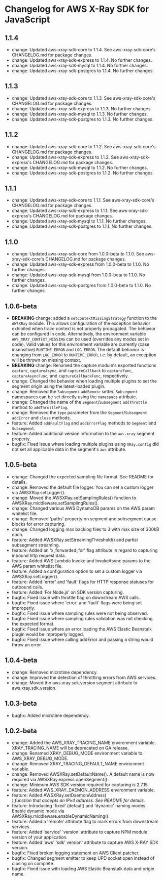 # Changelog for AWS X-Ray SDK for JavaScript
<!--LATEST=1.1.4-->
<!--ENTRYINSERT-->

## 1.1.4

* change: Updated aws-xray-sdk-core to 1.1.4. See aws-xray-sdk-core's CHANGELOG.md for package changes.
* change: Updated aws-xray-sdk-express to 1.1.4. No further changes.
* change: Updated aws-xray-sdk-mysql to 1.1.4. No further changes.
* change: Updated aws-xray-sdk-postgres to 1.1.4. No further changes.

## 1.1.3
* change: Updated aws-xray-sdk-core to 1.1.3. See aws-xray-sdk-core's CHANGELOG.md for package changes.
* change: Updated aws-xray-sdk-express to 1.1.3. No further changes.
* change: Updated aws-xray-sdk-mysql to 1.1.3. No further changes.
* change: Updated aws-xray-sdk-postgres to 1.1.3. No further changes.

## 1.1.2
* change: Updated aws-xray-sdk-core to 1.1.2. See aws-xray-sdk-core's CHANGELOG.md for package changes.
* change: Updated aws-xray-sdk-express to 1.1.2. See aws-xray-sdk-express's CHANGELOG.md for package changes.
* change: Updated aws-xray-sdk-mysql to 1.1.2. No further changes.
* change: Updated aws-xray-sdk-postgres to 1.1.2. No further changes.

## 1.1.1
* change: Updated aws-xray-sdk-core to 1.1.1. See aws-xray-sdk-core's CHANGELOG.md for package changes.
* change: Updated aws-xray-sdk-express to 1.1.1. See aws-xray-sdk-express's CHANGELOG.md for package changes.
* change: Updated aws-xray-sdk-mysql to 1.1.1. No further changes.
* change: Updated aws-xray-sdk-postgres to 1.1.1. No further changes.

## 1.1.0
* change: Updated aws-xray-sdk-core from 1.0.0-beta to 1.1.0. See aws-xray-sdk-core's CHANGELOG.md for package changes.
* change: Updated aws-xray-sdk-express from 1.0.0-beta to 1.1.0. No further changes.
* change: Updated aws-xray-sdk-mysql from 1.0.0-beta to 1.1.0. No further changes.
* change: Updated aws-xray-sdk-postgres from 1.0.0-beta to 1.1.0. No further changes.

## 1.0.6-beta
* **BREAKING** change: added a `setContextMissingStrategy` function to the `AWSXRay` module. This allows configuration of the exception behavior exhibited when trace context is not properly propagated. The behavior can be configured in code. Alternatively, the environment variable `AWS_XRAY_CONTEXT_MISSING` can be used (overrides any modes set in code). Valid values for this environment variable are currently (case insensitive) `RUNTIME_ERROR` and `LOG_ERROR`. The default behavior is changing from `LOG_ERROR` to `RUNTIME_ERROR`, i.e. by default, an exception will be thrown on missing context.
* **BREAKING** change: Renamed the capture module's exported functions `capture`, `captureAsync`, and `captureCallback` to `captureFunc`, `captureAsyncFunc`, and `captureCallbackFunc`, respectively.
* change: Changed the behavior when loading multiple plugins to set the segment origin using the latest-loaded plugin.
* change: Removed the `Subsegment` `addRemote` setter. `Subsegment` namespaces can be set directly using the `namespace` attribute.
* change: Changed the name of the `Segment`/`Subsegment` `addThrottle` method to `addThrottleFlag`.
* change: Removed the `type` parameter from the `Segment`/`Subsegment` `addError` and `close` methods.
* feature: Added `addFaultFlag` and `addErrorFlag` methods to `Segment` and `Subsegment`.
* feature: Added additional version information to the `aws.xray` segment property.
* bugfix: Fixed issue where loading multiple plugins using `XRay.config` did not set all applicable data in the segment's `aws` attribute.

## 1.0.5-beta
* change: Changed the expected sampling file format. See README for details.
* change: Removed the default file logger. You can set a custom logger via AWSXRay.setLogger().
* change: Moved the AWSXRay.setSamplingRules() function to AWSXRay.middleware.setSamplingRules().
* change: Changed various AWS DynamoDB params on the AWS param whitelist file.
* change: Removed 'paths' property on segment and subsegment cause blocks for error capturing.
* change: Changed logging max backlog files to 3 with max size of 300kB each.
* feature: Added AWSXRay.setStreamingThreshold(<number>) and partial subsegment streaming.
* feature: Added an 'x_forwarded_for' flag attribute in regard to capturing inbound http request data.
* feature: Added AWS Lambda Invoke and InvokeAsync params to the AWS param whitelist file.
* feature: Added a configuration option to set a custom logger via AWSXRay.setLogger().
* feature: Added 'error' and 'fault' flags for HTTP response statuses for outbound calls.
* feature: Added 'For Node.js' on SDK version capturing.
* bugfix: Fixed issue with throttle flag on downstream AWS calls.
* bugfix: Fixed issue where 'error' and 'fault' flags were being set improperly.
* bugfix: Fixed issue where sampling rules were not being observed.
* bugfix: Fixed issue where sampling rules validation was not checking the expected format.
* bugfix: Fixed issue where an error loading the AWS Elastic Beanstalk plugin would be improperly logged.
* bugfix: Fixed issue where calling addError and passing a string would throw an error.

## 1.0.4-beta
* change: Removed microtime dependency.
* change: Improved the detection of throttling errors from AWS services.
* change: Moved the aws.xray.sdk.version segment attribute to aws.xray.sdk_version.

## 1.0.3-beta
* bugfix: Added microtime dependency.

## 1.0.2-beta
* change: Added the AWS_XRAY_TRACING_NAME environment variable. XRAY_TRACING_NAME will be deprecated on GA release.
* change: Renamed XRAY_DEBUG_MODE environment variable to AWS_XRAY_DEBUG_MODE.
* change: Removed XRAY_TRACING_DEFAULT_NAME environment variable.
* change: Removed AWSXRay.setDefaultName(). A default name is now required via AWSXRay.express.openSegment(<defaultName>).
* change: Minimum AWS SDK version required for capturing is 2.7.15.
* feature: Added AWS_XRAY_DAEMON_ADDRESS environment variable.
* feature: Added AWSXRay.setDaemonAddress(<address>) function that accepts an IPv4 address. See README for details.
* feature: Introducing 'fixed' (default) and 'dynamic' naming modes. Enable dynamic mode via AWSXRay.middleware.enableDynamicNaming(<optionalPattern>).
* feature: Added a 'remote' attribute flag to mark errors from downstream services.
* feature: Added 'service' 'version' attribute to capture NPM module version of your application.
* feature: Added 'aws' 'sdk' version' attribute to capture AWS X-RAY SDK version.
* bugfix: Fixed broken logging statement on AWS Client patcher.
* bugfix: Changed segment emitter to keep UPD socket open instead of closing on complete.
* bugfix: Fixed issue with loading AWS Elastic Beanstalk data and origin name.
